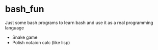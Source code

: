 # bash_fun
Just some bash programs to learn bash and use it as a real programming language

* Snake game
* Polish notaion calc (like lisp)
